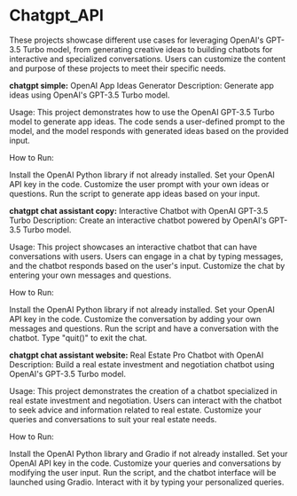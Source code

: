 # Chatgpt_API

These projects showcase different use cases for leveraging OpenAI's GPT-3.5 Turbo model, from generating creative ideas to building chatbots for interactive and specialized conversations. Users can customize the content and purpose of these projects to meet their specific needs.

**chatgpt simple:** OpenAI App Ideas Generator
Description:
Generate app ideas using OpenAI's GPT-3.5 Turbo model.

Usage:
This project demonstrates how to use the OpenAI GPT-3.5 Turbo model to generate app ideas. The code sends a user-defined prompt to the model, and the model responds with generated ideas based on the provided input.

How to Run:

Install the OpenAI Python library if not already installed.
Set your OpenAI API key in the code.
Customize the user prompt with your own ideas or questions.
Run the script to generate app ideas based on your input.

**chatgpt chat assistant copy:** Interactive Chatbot with OpenAI GPT-3.5 Turbo
Description:
Create an interactive chatbot powered by OpenAI's GPT-3.5 Turbo model.

Usage:
This project showcases an interactive chatbot that can have conversations with users. Users can engage in a chat by typing messages, and the chatbot responds based on the user's input. Customize the chat by entering your own messages and questions.

How to Run:

Install the OpenAI Python library if not already installed.
Set your OpenAI API key in the code.
Customize the conversation by adding your own messages and questions.
Run the script and have a conversation with the chatbot. Type "quit()" to exit the chat.

**chatgpt chat assistant website:** Real Estate Pro Chatbot with OpenAI
Description:
Build a real estate investment and negotiation chatbot using OpenAI's GPT-3.5 Turbo model.

Usage:
This project demonstrates the creation of a chatbot specialized in real estate investment and negotiation. Users can interact with the chatbot to seek advice and information related to real estate. Customize your queries and conversations to suit your real estate needs.

How to Run:

Install the OpenAI Python library and Gradio if not already installed.
Set your OpenAI API key in the code.
Customize your queries and conversations by modifying the user input.
Run the script, and the chatbot interface will be launched using Gradio. Interact with it by typing your personalized queries.
